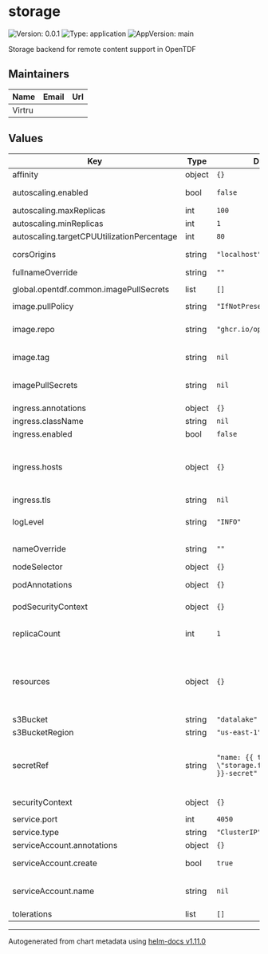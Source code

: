# storage

![Version: 0.0.1](https://img.shields.io/badge/Version-0.0.1-informational?style=flat-square) ![Type: application](https://img.shields.io/badge/Type-application-informational?style=flat-square) ![AppVersion: main](https://img.shields.io/badge/AppVersion-main-informational?style=flat-square)

Storage backend for remote content support in OpenTDF

## Maintainers

| Name   | Email | Url |
| ------ | ----- | --- |
| Virtru |       |     |

## Values

| Key                                        | Type   | Default                                                | Description                                                                                                                                                                                                                                                              |
| ------------------------------------------ | ------ | ------------------------------------------------------ | ------------------------------------------------------------------------------------------------------------------------------------------------------------------------------------------------------------------------------------------------------------------------ |
| affinity                                   | object | `{}`                                                   | Pod scheduling preferences                                                                                                                                                                                                                                               |
| autoscaling.enabled                        | bool   | `false`                                                | Enables autoscaling. When set to `true`, `replicas` is no longer applied.                                                                                                                                                                                                |
| autoscaling.maxReplicas                    | int    | `100`                                                  | Sets maximum replicas for autoscaling.                                                                                                                                                                                                                                   |
| autoscaling.minReplicas                    | int    | `1`                                                    | Sets minimum replicas for autoscaling.                                                                                                                                                                                                                                   |
| autoscaling.targetCPUUtilizationPercentage | int    | `80`                                                   | Target average CPU usage across all the pods                                                                                                                                                                                                                             |
| corsOrigins                                | string | `"localhost"`                                          | Allowed origins for requests from browser clients.                                                                                                                                                                                                                       |
| fullnameOverride                           | string | `""`                                                   | The fully qualified appname override                                                                                                                                                                                                                                     |
| global.opentdf.common.imagePullSecrets     | list   | `[]`                                                   | JSON passed to the deployment's `template.spec.imagePullSecrets`                                                                                                                                                                                                         |
| image.pullPolicy                           | string | `"IfNotPresent"`                                       | The container's `imagePullPolicy`                                                                                                                                                                                                                                        |
| image.repo                                 | string | `"ghcr.io/opentdf/storage"`                            | The image selector, also called the 'image name' in k8s documentation and 'image repository' in docker's guides.                                                                                                                                                         |
| image.tag                                  | string | `nil`                                                  | `Chart.AppVersion` will be used for image tag, override here if needed                                                                                                                                                                                                   |
| imagePullSecrets                           | string | `nil`                                                  | JSON passed to the deployment's template.spec.imagePullSecrets. Overrides global.opentdf.common.imagePullSecrets                                                                                                                                                         |
| ingress.annotations                        | object | `{}`                                                   | Ingress annotations                                                                                                                                                                                                                                                      |
| ingress.className                          | string | `nil`                                                  | Ingress class to use.                                                                                                                                                                                                                                                    |
| ingress.enabled                            | bool   | `false`                                                | Enables the Ingress                                                                                                                                                                                                                                                      |
| ingress.hosts                              | object | `{}`                                                   | Map in the form: [hostname]: [path]: pathType: your-pathtype [default: "ImplementationSpecific"] serviceName: your-service [default: `service.fullname`] servicePort: service-port [default: `service.port` above]                                                       |
| ingress.tls                                | string | `nil`                                                  | Ingress TLS configuration                                                                                                                                                                                                                                                |
| logLevel                                   | string | `"INFO"`                                               | Sets the default loglevel for the application. One of the valid python logging levels: `DEBUG, INFO, WARNING, ERROR, CRITICAL`                                                                                                                                           |
| nameOverride                               | string | `""`                                                   | Select a specific name for the resource, instead of the default, storage                                                                                                                                                                                                 |
| nodeSelector                               | object | `{}`                                                   | Node labels for pod assignment                                                                                                                                                                                                                                           |
| podAnnotations                             | object | `{}`                                                   | Values for the deployment `spec.template.metadata.annotations` field                                                                                                                                                                                                     |
| podSecurityContext                         | object | `{}`                                                   | Values for deployment's `spec.template.spec.securityContext`                                                                                                                                                                                                             |
| replicaCount                               | int    | `1`                                                    | Sets the default number of pod replicas in the deployment. Ignored if `autoscaling.enabled` == true                                                                                                                                                                      |
| resources                                  | object | `{}`                                                   | Specify required limits for deploying this service to a pod. We usually recommend not to specify default resources and to leave this as a conscious choice for the user. This also increases chances charts run on environments with little resources, such as Minikube. |
| s3Bucket                                   | string | `"datalake"`                                           | Name of S3 bucket                                                                                                                                                                                                                                                        |
| s3BucketRegion                             | string | `"us-east-1"`                                          | Region of S3 bucket                                                                                                                                                                                                                                                      |
| secretRef                                  | string | `"name: {{ template \"storage.fullname\" . }}-secret"` | JSON to locate a k8s secret containing environment variables. Notably, this file should include the following environemnt variable definitions: POSTGRES_PASSWORD: Password corresponding to postgres.user below                                                         |
| securityContext                            | object | `{}`                                                   | Values for deployment's `spec.template.spec.containers.securityContext`                                                                                                                                                                                                  |
| service.port                               | int    | `4050`                                                 | Port to assign to the `http` port                                                                                                                                                                                                                                        |
| service.type                               | string | `"ClusterIP"`                                          | Service `spec.type`                                                                                                                                                                                                                                                      |
| serviceAccount.annotations                 | object | `{}`                                                   | Annotations to add to the service account                                                                                                                                                                                                                                |
| serviceAccount.create                      | bool   | `true`                                                 | Specifies whether a service account should be created                                                                                                                                                                                                                    |
| serviceAccount.name                        | string | `nil`                                                  | The name of the service account to use. If not set and create is true, a name is generated using the fullname template                                                                                                                                                   |
| tolerations                                | list   | `[]`                                                   | Tolerations for nodes that have taints on them                                                                                                                                                                                                                           |

---

Autogenerated from chart metadata using [helm-docs v1.11.0](https://github.com/norwoodj/helm-docs/releases/v1.11.0)
